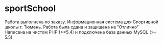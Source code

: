 # sportSchool
Работа выполнена по заказу. 
Информационная система для Спортивной школы г. Тюмень.
Работа была сдана и защищена на  "Отлично"
Написана на чистом PHP (>=5.4) и подключена база данных MySQL (>= 5.5)
